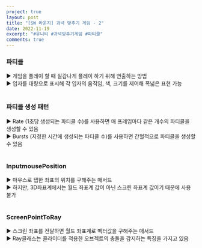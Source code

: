 ```yaml
---
project: true
layout: post
title: "[SW 라운지] 과녁 맞추기 게임 - 2"
date: 2022-11-19
excerpt: "#유니티 #과녁맞추기게임 #파티클"
comments: true
---
```


### 파티클 <br>
▶️ 게임을 플레이 할 때 실감나게 플레이 하기 위해 연출하는 방법 <br>
▶️ 입자를 대량으로 표시해 각 입자의 움직임, 색, 크기를 제어해 폭넓은 표현 가능 <br>
<br>
### 파티클 생성 패턴 <br>
▶️ Rate (1초당 생성되는 파티클 수)를 사용하면 매 프레임마다 같은 개수의 파티클을 생성할 수 있음 <br>
▶️ Bursts (지정한 시간에 생성되는 파티클 수)를 사용하면 간헐적으로 파티클을 생성할 수 있음 <br>
<br>
### InputmousePosition <br>
▶️ 마우스로 탭한 좌표의 위치를 구해주는 매서드 <br>
▶️ 하지만, 3D좌표계에서는 월드 좌표계 값이 아닌 스크린 좌표계 값이기 때문에 사용 불가 <br>
<br>
### ScreenPointToRay <br>
▶️ 스크린 좌표를 전달하면 월드 좌표계로 벡터값을 구해주는 매서드 <br>
▶️ Ray클래스는 콜라이더를 적용한 오브젝트의 충돌을 감지하는 특징을 가지고 있음 <br>
<br>
